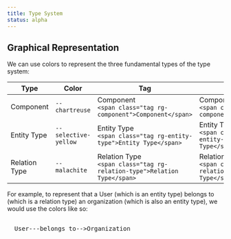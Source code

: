 ```yaml
---
title: Type System
status: alpha
---
```


## Graphical Representation

We can use colors to represent the three fundamental types of the type system:

| Type          | Color                                                        | Tag                                                                                                                   | Token                                                                                                                     |
|---------------|--------------------------------------------------------------|-----------------------------------------------------------------------------------------------------------------------|---------------------------------------------------------------------------------------------------------------------------|
| Component     | <code class="token rg-component">--chartreuse</code>         | <span class="tag rg-component">Component</span><br> `<span class="tag rg-component">Component</span>`                 | <span class="token rg-component">Component</span><br> `<span class="token rg-component">Component</span>`                 |
| Entity Type   | <code class="token rg-entity-type">--selective-yellow</code> | <span class="tag rg-entity-type">Entity Type</span><br> `<span class="tag rg-entity-type">Entity Type</span>`         | <span class="token rg-entity-type">Entity Type</span><br> `<span class="token rg-entity-type">Entity Type</span>`         |
| Relation Type | <code class="token rg-relation-type">--malachite</code>      | <span class="tag rg-relation-type">Relation Type</span><br> `<span class="tag rg-relation-type">Relation Type</span>` | <span class="token rg-relation-type">Relation Type</span><br> `<span class="token rg-relation-type">Relation Type</span>` |

For example, to represent that a User (which is an entity type) belongs to (which is a relation type) an organization
(which is also an entity type), we would use the colors like so:

<code style="color: var(--text-1); font-size: var(--font-size-5);">
  <span class="tag rg-entity-type">User</span>---<span class="tag rg-relation-type">belongs to</span>--&gt;<span class="tag rg-entity-type">Organization</span>
</code>
